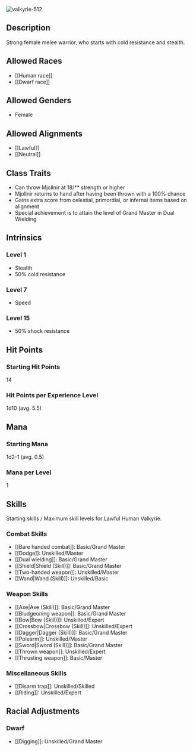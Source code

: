 ![valkyrie-512](https://github.com/hyvanmielenpelit/GnollHack/assets/16661034/8239e546-a09e-4979-a98b-09015492047c)


## Description
Strong female melee warrior, who starts with cold resistance and stealth.


## Allowed Races
- [[Human race]]
- [[Dwarf race]]


## Allowed Genders
- Female


## Allowed Alignments
- [[Lawful]]
- [[Neutral]]


## Class Traits
- Can throw Mjollnir at 18/** strength or higher
- Mjollnir returns to hand after having been thrown with a 100% chance
- Gains extra score from celestial, primordial, or infernal items based on alignment
- Special achievement is to attain the level of Grand Master in Dual Wielding


## Intrinsics
### Level 1
- Stealth
- 50% cold resistance


### Level 7
- Speed


### Level 15
- 50% shock resistance


## Hit Points
### Starting Hit Points


14


### Hit Points per Experience Level


1d10 (avg. 5.5)



## Mana
### Starting Mana


1d2-1 (avg. 0.5)


### Mana per Level


1



## Skills
Starting skills / Maximum skill levels for Lawful Human Valkyrie. 


### Combat Skills 
- [[Bare handed combat]]: Basic/Grand Master
- [[Dodge]]: Unskilled/Master
- [[Dual wielding]]: Basic/Grand Master
- [[Shield|Shield (Skill)]]: Basic/Grand Master
- [[Two-handed weapon]]: Unskilled/Master
- [[Wand|Wand (Skill)]]: Unskilled/Basic


### Weapon Skills 
- [[Axe|Axe (Skill)]]: Basic/Grand Master
- [[Bludgeoning weapon]]: Basic/Grand Master
- [[Bow|Bow (Skill)]]: Unskilled/Expert 
- [[Crossbow|Crossbow (Skill)]]: Unskilled/Expert 
- [[Dagger|Dagger (Skill)]]: Basic/Grand Master
- [[Polearm]]: Unskilled/Master 
- [[Sword|Sword (Skill)]]: Basic/Grand Master
- [[Thrown weapon]]: Unskilled/Expert 
- [[Thrusting weapon]]: Basic/Master 


### Miscellaneous Skills 
- [[Disarm trap]]: Unskilled/Skilled 
- [[Riding]]: Unskilled/Expert


## Racial Adjustments
### Dwarf
- [[Digging]]: Unskilled/Grand Master